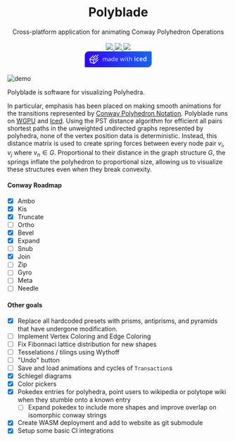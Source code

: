 <div align="center" style="margin-top: 24px;">
    <div>
        <h1>Polyblade</h1>
        <span>Cross-platform application for animating Conway Polyhedron Operations</span>
    </div>
    <br/>
    <a href="https://github.com/organizedgrime/polyblade/releases/latest"> 
        <img src="https://img.shields.io/github/v/release/organizedgrime/polyblade?style=for-the-badge&color=yellow"/>
    </a>
    <a href="https://github.com/organizedgrime/polyblade/actions/workflows/ci.yml"> 
        <img src="https://img.shields.io/github/actions/workflow/status/organizedgrime/polyblade/ci.yml?style=for-the-badge&label=CI%20Status"/>
    </a>
    <a href="LICENSE"> 
        <img src="https://img.shields.io/badge/license-APGL3-blue.svg?style=for-the-badge"/>
    </a>
    <br/>
    <a href="https://github.com/iced-rs/iced">
        <img alt="Made with Iced" src="assets/made-with-iced.svg" height="36px" />
    </a>
</div>

![demo](./assets/demo.gif)

Polyblade is software for visualizing Polyhedra. 

In particular, emphasis has been placed on making smooth animations for the transitions represented by [Conway Polyhedron Notation](https://en.wikipedia.org/wiki/Conway_polyhedron_notation). 
Polyblade runs on [WGPU](https://github.com/gfx-rs/wgpu) and [Iced](https://github.com/iced-rs/iced).
Using the PST distance algorithm for efficient all pairs shortest paths in the unweighted undirected graphs represented by polyhedra, none of the vertex position data is deterministic. Instead, this distance matrix is used to create spring forces between every node pair $v_i, v_j$ where $v_n \in G$. Proportional to their distance in the graph structure $G$, the springs inflate the polyhedron to proportional size, allowing us to visualize these structures even when they break convexity. 


#### Conway Roadmap
- [x] Ambo
- [x] Kis
- [x] Truncate
- [ ] Ortho
- [x] Bevel
- [x] Expand
- [ ] Snub
- [x] Join
- [ ] Zip
- [ ] Gyro
- [ ] Meta
- [ ] Needle

#### Other goals
- [x] Replace all hardcoded presets with prisms, antiprisms, and pyramids that have undergone modification.
- [ ] Implement Vertex Coloring and Edge Coloring
- [ ] Fix Fibonnaci lattice distribution for new shapes
- [ ] Tesselations / tilings using Wythoff
- [ ] "Undo" button
- [ ] Save and load animations and cycles of `Transaction`s
- [x] Schlegel diagrams
- [x] Color pickers
- [x] Pokedex entries for polyhedra, point users to wikipedia or polytope wiki when they stumble onto a known entry
  - [ ] Expand pokedex to include more shapes and improve overlap on isomorphic conway strings
- [x] Create WASM deployment and add to website as git submodule
- [x] Setup some basic CI integrations
